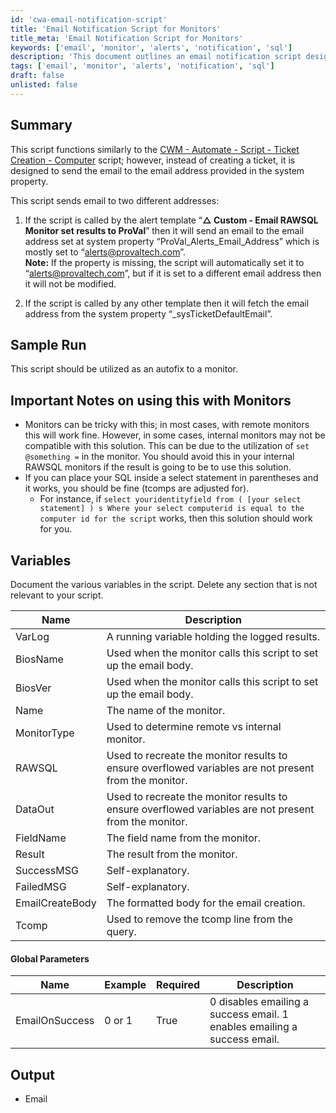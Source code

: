 ```yaml
---
id: 'cwa-email-notification-script'
title: 'Email Notification Script for Monitors'
title_meta: 'Email Notification Script for Monitors'
keywords: ['email', 'monitor', 'alerts', 'notification', 'sql']
description: 'This document outlines an email notification script designed for use with monitoring templates. It details how the script sends emails based on specific alert templates and includes important notes on compatibility with different monitor types. The document also provides a comprehensive overview of the variables and global parameters utilized in the script.'
tags: ['email', 'monitor', 'alerts', 'notification', 'sql']
draft: false
unlisted: false
---
```

## Summary

This script functions similarly to the [CWM - Automate - Script - Ticket Creation - Computer](https://proval.itglue.com/DOC-5078775-9098338) script; however, instead of creating a ticket, it is designed to send the email to the email address provided in the system property.

This script sends email to two different addresses:

1. If the script is called by the alert template “**△ Custom - Email RAWSQL Monitor set results to ProVal**” then it will send an email to the email address set at system property “ProVal_Alerts_Email_Address” which is mostly set to “[alerts@provaltech.com](mailto:alerts@provaltech.com)”.  
   **Note:** If the property is missing, the script will automatically set it to “[alerts@provaltech.com](mailto:alerts@provaltech.com)”, but if it is set to a different email address then it will not be modified.

2. If the script is called by any other template then it will fetch the email address from the system property “_sysTicketDefaultEmail”.

## Sample Run

This script should be utilized as an autofix to a monitor.

## Important Notes on using this with Monitors

- Monitors can be tricky with this; in most cases, with remote monitors this will work fine. However, in some cases, internal monitors may not be compatible with this solution. This can be due to the utilization of `set @something =` in the monitor. You should avoid this in your internal RAWSQL monitors if the result is going to be to use this solution.
- If you can place your SQL inside a select statement in parentheses and it works, you should be fine (tcomps are adjusted for).
  - For instance, if `select youridentityfield from ( [your select statement] ) s Where your select computerid is equal to the computer id for the script` works, then this solution should work for you.

## Variables

Document the various variables in the script. Delete any section that is not relevant to your script.

| Name          | Description                                                                 |
|---------------|-----------------------------------------------------------------------------|
| VarLog        | A running variable holding the logged results.                             |
| BiosName      | Used when the monitor calls this script to set up the email body.          |
| BiosVer       | Used when the monitor calls this script to set up the email body.          |
| Name          | The name of the monitor.                                                   |
| MonitorType   | Used to determine remote vs internal monitor.                              |
| RAWSQL        | Used to recreate the monitor results to ensure overflowed variables are not present from the monitor. |
| DataOut       | Used to recreate the monitor results to ensure overflowed variables are not present from the monitor. |
| FieldName     | The field name from the monitor.                                           |
| Result        | The result from the monitor.                                               |
| SuccessMSG    | Self-explanatory.                                                         |
| FailedMSG     | Self-explanatory.                                                         |
| EmailCreateBody | The formatted body for the email creation.                               |
| Tcomp         | Used to remove the tcomp line from the query.                             |

#### Global Parameters

| Name           | Example   | Required | Description                                                                 |
|----------------|-----------|----------|-----------------------------------------------------------------------------|
| EmailOnSuccess | 0 or 1   | True     | 0 disables emailing a success email. 1 enables emailing a success email.  |

## Output

- Email


